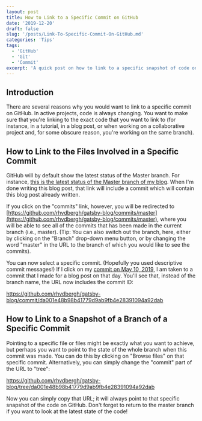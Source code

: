 ```yaml
---
layout: post
title: How to Link to a Specific Commit on GitHub
date: '2019-12-20'
draft: false
slug: '/posts/Link-To-Specific-Commit-On-GitHub.md'
categories: 'Tips'
tags:
  - 'GitHub'
  - 'Git'
  - 'Commit'
excerpt: 'A quick post on how to link to a specific snapshot of code on GitHub.'
---
```


## Introduction

There are several reasons why you would want to link to a specific commit on GitHub. In active projects, code is always changing. You want to make sure that you're linking to the exact code that you want to link to (for instance, in a tutorial, in a blog post, or when working on a collaborative project and, for some obscure reason, you're working on the same branch).

## How to Link to the Files Involved in a Specific Commit

GitHub will by default show the latest status of the Master branch. For instance, [this is the latest status of the Master branch of my blog](https://github.com/rhvdbergh/gatsby-blog). When I'm done writing this blog post, that link will include a commit which will contain this blog post already written.

If you click on the "commits" link, however, you will be redirected to [https://github.com/rhvdbergh/gatsby-blog/commits/master](https://github.com/rhvdbergh/gatsby-blog/commits/master), where you will be able to see all of the commits that has been made in the current branch (i.e., master). (Tip: You can also switch out the branch, here, either by clicking on the "Branch" drop-down menu button, or by changing the word "master" in the URL to the branch of which you would like to see the commits).

You can now select a specific commit. (Hopefully you used descriptive commit messages!) If I click on my [commit on May 10, 2019](https://github.com/rhvdbergh/gatsby-blog/commit/da001e48b98b41779d9ab9fb4e28391094a92dab), I am taken to a commit that I made for a blog post on that day. You'll see that, instead of the branch name, the URL now includes the commit ID:

https://github.com/rhvdbergh/gatsby-blog/commit/da001e48b98b41779d9ab9fb4e28391094a92dab

## How to Link to a Snapshot of a Branch of a Specific Commit

Pointing to a specific file or files might be exactly what you want to achieve, but perhaps you want to point to the state of the whole branch when this commit was made. You can do this by clicking on "Browse files" on that specific commit. Alternatively, you can simply change the "commit" part of the URL to "tree":

https://github.com/rhvdbergh/gatsby-blog/tree/da001e48b98b41779d9ab9fb4e28391094a92dab

Now you can simply copy that URL; it will always point to that specific snapshot of the code on GitHub. Don't forget to return to the master branch if you want to look at the latest state of the code!
